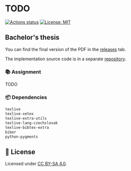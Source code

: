 # TODO

[![Actions status](https://github.com/tenhobi/masters-thesis/workflows/build/badge.svg)](https://github.com/tenhobi/masters-thesis/actions)
[![License: MIT](https://img.shields.io/badge/license-CC%20BY--SA%204.0-blue.svg)](https://creativecommons.org/licenses/by-sa/4.0)

## Bachelor's thesis

You can find the final version of the PDF in the [releases][] tab.

The implementation source code is in a separate [repository][code-repository].

### 📚 Assignment

TODO

### 📦 Dependencies

```txt
texlive
texlive-xetex
texlive-extra-utils
texlive-lang-czechslovak
texlive-bibtex-extra
biber
python-pygments
```

## 📃 License

Licensed under [CC BY-SA 4.0](LICENSE).

[code-repository]: https://github.com/tenhobi/TODO
[releases]: https://github.com/tenhobi/masters-thesis/releases
